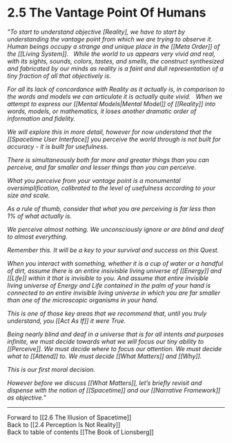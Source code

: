 # 2.5 The Vantage Point Of Humans
_"To start to understand objective [Reality], we have to start by understanding the vantage point from which we are trying to observe it._ 
 
*Human beings occupy a strange and unique place in the [[Meta Order]] of the [[Living System]].* 
 
*While the world to us appears very vivid and real, with its sights, sounds, colors, tastes, and smells, the construct synthesized and fabricated by our minds as reality is a faint and dull representation of a tiny fraction of all that objectively is.* 

*For all its lack of concordance with Reality as it actually is, in comparison to the words and models we can articulate it is actually quite vivid.* 
 
*When we attempt to express our [[Mental Models|Mental Model]] of [[Reality]] into words, models, or mathematics, it loses another dramatic order of information and fidelity.* 

*We will explore this in more detail, however for now understand that the [[Spacetime User Interface]] you perceive the world through is not built for accuracy - it is built for usefulness.* 

*There is simultaneously both far more and greater things than you can perceive, and far smaller and lesser things than you can perceive.* 

*What you perceive from your vantage point is a monumental oversimplification, calibrated to the level of usefulness according to your size and scale.* 

*As a rule of thumb, consider that what you are perceiving is far less than 1% of what actually is.* 

*We perceive almost nothing. We unconsciously ignore or are blind and deaf to almost everything.*

*Remember this. It will be a key to your survival and success on this Quest.* 

*When you interact with something, whether it is a cup of water or a handful of dirt, assume there is an entire insivisble living universe of [[Energy]] and [[Life]] within it that is invisible to you. And assume that entire invisible living universe of Energy and Life contained in the palm of your hand is connected to an entire invisible living universe in which you are far smaller than one of the microscopic organisms in your hand.* 

*This is one of those key areas that we recommend that, until you truly understand, you [[Act As If]] it were True.*   

*Being nearly blind and deaf in a universe that is for all intents and purposes infinite, we must decide towards what we will focus our tiny ability to [[Perceive]]. We must decide where to focus our attention. We must decide what to [[Attend]] to. We must decide [[What Matters]] and [[Why]].* 

*This is our first moral decision.* 

*However before we discuss [[What Matters]], let’s briefly revisit and dispense with the notion of [[Spacetime]] and our [[Narrative Framework]] as objective.*" 


___

Forward to [[2.6 The Illusion of Spacetime]]  
Back to [[2.4 Perception Is Not Reality]]  
Back to table of contents [[The Book of Lionsberg]]  


